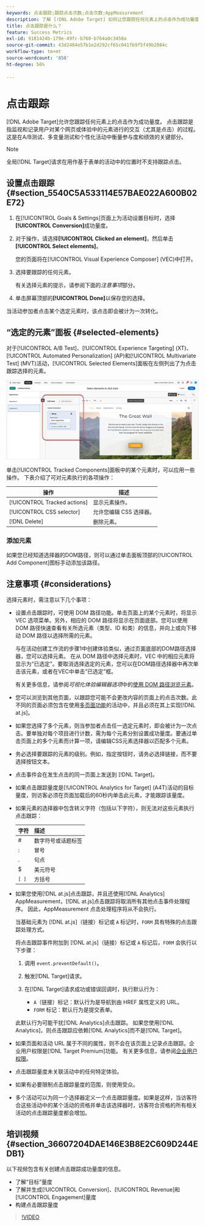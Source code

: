```yaml
---
keywords: 点击跟踪;跟踪点击次数;点击次数;AppMeasurement
description: 了解 [!DNL Adobe Target] 如何让您跟踪任何元素上的点击作为成功量度。
title: 点击跟踪是什么？
feature: Success Metrics
exl-id: 9181424b-179e-49fc-b760-b764a0c3458a
source-git-commit: 43d2484e57b1e2d292cf65c041fb9f5f49b2084c
workflow-type: tm+mt
source-wordcount: '858'
ht-degree: 56%

---
```


# 点击跟踪

[!DNL Adobe Target]允许您跟踪任何元素上的点击作为成功量度。 点击跟踪是指监视和记录用户对某个网页或体验中的元素进行的交互（尤其是点击）的过程。 这是在A/B测试、多变量测试和个性化活动中衡量参与度和绩效的关键部分。

>[!NOTE]
>
>全局[!DNL Target]请求在用作基于表单的活动中的位置时不支持跟踪点击。

## 设置点击跟踪 {#section_5540C5A533114E57BAE022A600B02E72}

1. 在[!UICONTROL Goals & Settings]页面上为活动设置目标时，选择&#x200B;**[!UICONTROL Conversion]**&#x200B;成功量度。
1. 对于操作，请选择&#x200B;**[!UICONTROL Clicked an element]**，然后单击&#x200B;**[!UICONTROL Select elements]**。

   您的页面将在[!UICONTROL Visual Experience Composer] (VEC)中打开。

1. 选择要跟踪的任何元素。

   有关选择元素的提示，请参阅下面的&#x200B;*注意事项*&#x200B;部分。

1. 单击屏幕顶部的&#x200B;**[!UICONTROL Done]**&#x200B;以保存您的选择。

当活动参加者点击某个选定元素时，该点击即会被计为一次转化。

## “选定的元素”面板 {#selected-elements}

对于[!UICONTROL A/B Test]、[!UICONTROL Experience Targeting] (XT)、[!UICONTROL Automated Personalization] (AP)和[!UICONTROL Multivariate Test] (MVT)活动，[!UICONTROL Selected Elements]面板在左侧列出了为点击跟踪选择的元素。

![“选定的元素”面板](/help/main/c-activities/r-success-metrics/assets/selected-elements.png)

单击[!UICONTROL Tracked Components]面板中的某个元素时，可以应用一些操作。 下表介绍了可对元素执行的各项操作：

| 操作 | 描述 |
| --- | --- |
| [!UICONTROL Tracked actions] | 显示元素操作。 |
| [!UICONTROL CSS selector] | 允许您编辑 CSS 选择器。 |
| [!DNL Delete] | 删除元素。 |

### 添加元素

如果您已经知道选择器的DOM路径，则可以通过单击面板顶部的[!UICONTROL Add Component]图标手动添加该路径。

## 注意事项 {#considerations}

选择元素时，需注意以下几个事项：

* 设置点击跟踪时，可使用 DOM 路径功能。单击页面上的某个元素时，将显示 VEC 选项菜单。另外，相应的 DOM 路径将显示在页面底部。您可以使用 DOM 路径快速查看有关所选元素（类型、ID 和类）的信息，并向上或向下移动 DOM 路径以选择所需的元素。

  与在活动创建工作流的步骤1中创建体验类似，通过页面底部的DOM路径选择器，您可以选择元素。 在从 DOM 路径中选择元素时，VEC 中的相应元素将显示为“已选定”。要取消选择选定的元素，您可以在DOM路径选择器中再次单击该元素，或者在VEC中单击“已选定”框。

  有关更多信息，请参阅&#x200B;*可视化体验编辑器选项*&#x200B;中的[使用 DOM 路径浏览元素](/help/main/c-experiences/c-visual-experience-composer/viztarget-options.md#dom-path)。

* 您可以浏览到其他页面，以跟踪您可能不会更改内容的页面上的点击次数。此不同的页面必须包含在使用[多页面功能](/help/main/c-experiences/c-visual-experience-composer/multipage-activity.md#concept_277E096063E14813AC5D8EDFA1D2ED48)的活动中，并且必须在其上实现[!DNL at.js]。
* 如果您选择了多个元素，则当参加者点击任一选定元素时，即会被计为一次点击。要单独对每个项目进行计数，需为每个元素分别设置成功量度。要通过单击页面上的多个元素而计算一项，请编辑CSS元素选择器以匹配多个元素。
* 务必选择要跟踪的元素的级别。例如，指定按钮时，请务必选择链接，而不要选择按钮文本。
* 点击事件会在发生点击的同一页面上发送到 [!DNL Target]。
* 如果点击跟踪量度是[!UICONTROL Analytics for Target] (A4T)活动的目标量度，则访客必须在页面加载后的60秒内单击此元素，才能跟踪该量度。
* 如果元素的选择器中包含转义字符（包括以下字符），则无法对这些元素执行点击跟踪：

  | 字符 | 描述 |
  |---|---|
  | # | 数字符号或话题标签 |
  | : | 冒号 |
  | . | 句点 |
  | $ | 美元符号 |
  | `[ ]` | 方括号 |

* 如果您使用[!DNL at.js]点击跟踪，并且还使用[!DNL Analytics] AppMeasurement，[!DNL at.js]点击跟踪将取消所有其他点击事件处理程序。 因此，AppMeasurement 点击处理程序将从不会执行。

  当基础元素为 [!DNL at.js]（链接）标记或 `A` 标记时，`FORM` 具有特殊的点击跟踪处理方式。

  将点击跟踪事件附加到 [!DNL at.js]（链接）标记或 `A` 标记后，`FORM` 会执行以下步骤：

   1. 调用 `event.preventDefault()`。

   1. 触发[!DNL Target]请求。

   1. 在[!DNL Target]请求成功或错误回调时，执行默认行为：

      * `A`（链接）标记：默认行为是导航到由 HREF 属性定义的 URL。
      * `FORM` 标记：默认行为是提交表单。

  此默认行为可能干扰[!DNL Analytics]点击跟踪。 如果您使用[!DNL Analytics]，则点击跟踪应依赖[!DNL Analytics]而不是[!DNL Target]。

* 如果页面和活动 URL 属于不同的属性，则不会在该页面上记录点击跟踪。企业用户权限是[!DNL Target Premium]功能。 有关更多信息，请参阅[企业用户权限](/help/main/administrating-target/c-user-management/property-channel/property-channel.md)。

* 点击跟踪量度未关联活动中的任何特定体验。

* 如果有必要限制点击跟踪量度的范围，则使用受众。

* 多个活动可以为同一个选择器定义一个点击跟踪量度。如果是这样，当访客符合这些活动中的某个活动的资格并单击该选择器时，访客符合资格的所有相关活动的点击跟踪量度都会增加。

## 培训视频 {#section_36607204DAE146E3B8E2C609D244EDB1}

以下视频包含有关创建点击跟踪成功量度的信息。

* 了解“目标”量度
* 了解并生成[!UICONTROL Conversion]、[!UICONTROL Revenue]和[!UICONTROL Engagement]量度
* 构建点击跟踪量度

>[!VIDEO](https://video.tv.adobe.com/v/17380)

